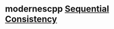 # modernescpp [Sequential Consistency](https://www.modernescpp.com/index.php/sequential-consistency)

